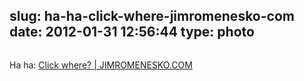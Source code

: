 slug: ha-ha-click-where-jimromenesko-com
date: 2012-01-31 12:56:44
type: photo
---

<a href="http://jimromenesko.com/2012/01/27/click-where/"><img src="{{@asset.url swerner/tumblr/2012-01-31-ha-ha-click-where-jimromenesko-com-3a5b292f13.jpeg}}" alt=""/></a>

Ha ha: [Click where? | JIMROMENESKO.COM](http://jimromenesko.com/2012/01/27/click-where/)
